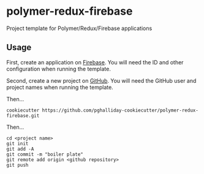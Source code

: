 # polymer-redux-firebase

Project template for Polymer/Redux/Firebase applications

## Usage

First, create an application on [Firebase](https://console.firebase.google.com). You will need the ID and other configuration when running the template.

Second, create a new project on [GitHub](https://github.com). You will need the GitHub user and project names when running the template.

Then...

```shell
cookiecutter https://github.com/pghalliday-cookiecutter/polymer-redux-firebase.git
```

Then...

```shell
cd <project name>
git init
git add -A
git commit -m "boiler plate"
git remote add origin <github repository>
git push
```
